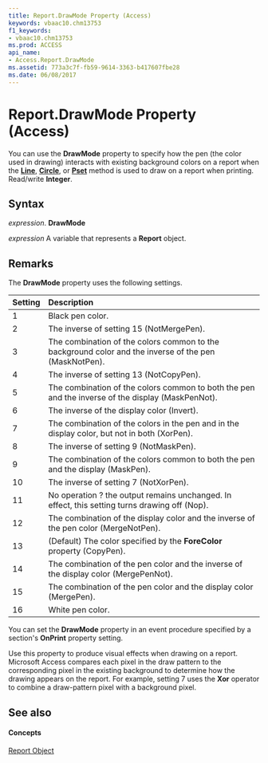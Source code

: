 ```yaml
---
title: Report.DrawMode Property (Access)
keywords: vbaac10.chm13753
f1_keywords:
- vbaac10.chm13753
ms.prod: ACCESS
api_name:
- Access.Report.DrawMode
ms.assetid: 773a3c7f-fb59-9614-3363-b417607fbe28
ms.date: 06/08/2017
---
```



# Report.DrawMode Property (Access)

You can use the  **DrawMode** property to specify how the pen (the color used in drawing) interacts with existing background colors on a report when the **[Line](report-line-method-access.md)**, **[Circle](report-circle-method-access.md)**, or **[Pset](report-pset-method-access.md)** method is used to draw on a report when printing. Read/write **Integer**.


## Syntax

 _expression_. **DrawMode**

 _expression_ A variable that represents a **Report** object.


## Remarks

The  **DrawMode** property uses the following settings.



|**Setting**|**Description**|
|:-----|:-----|
|1|Black pen color.|
|2|The inverse of setting 15 (NotMergePen).|
|3|The combination of the colors common to the background color and the inverse of the pen (MaskNotPen).|
|4|The inverse of setting 13 (NotCopyPen).|
|5|The combination of the colors common to both the pen and the inverse of the display (MaskPenNot).|
|6|The inverse of the display color (Invert).|
|7|The combination of the colors in the pen and in the display color, but not in both (XorPen).|
|8|The inverse of setting 9 (NotMaskPen).|
|9|The combination of the colors common to both the pen and the display (MaskPen).|
|10|The inverse of setting 7 (NotXorPen).|
|11|No operation ? the output remains unchanged. In effect, this setting turns drawing off (Nop).|
|12|The combination of the display color and the inverse of the pen color (MergeNotPen).|
|13|(Default) The color specified by the  **ForeColor** property (CopyPen).|
|14|The combination of the pen color and the inverse of the display color (MergePenNot).|
|15|The combination of the pen color and the display color (MergePen).|
|16|White pen color.|
You can set the  **DrawMode** property in an event procedure specified by a section's **OnPrint** property setting.

Use this property to produce visual effects when drawing on a report. Microsoft Access compares each pixel in the draw pattern to the corresponding pixel in the existing background to determine how the drawing appears on the report. For example, setting 7 uses the  **Xor** operator to combine a draw-pattern pixel with a background pixel.


## See also


#### Concepts


[Report Object](report-object-access.md)


